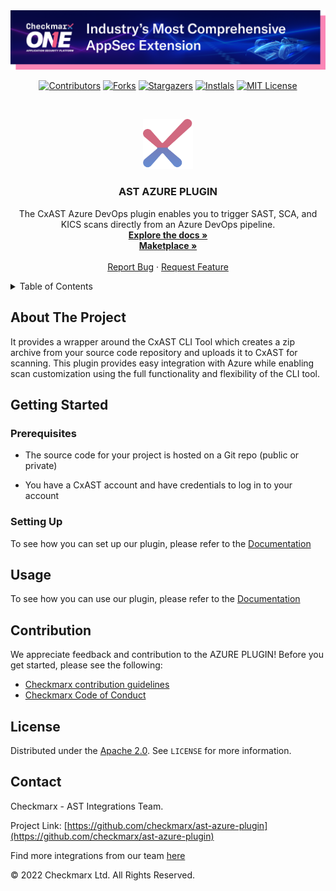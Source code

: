 
<img src="https://raw.githubusercontent.com/Checkmarx/ci-cd-integrations/main/.images/banner.png">
<br />
<div align="center">

[![Contributors][contributors-shield]][contributors-url]
[![Forks][forks-shield]][forks-url]
[![Stargazers][stars-shield]][stars-url]
[![Instlals][install-shield]][install-url]
[![MIT License][license-shield]][license-url]

</div>
<br />
<p align="center">
  <a href="https://github.com/Checkmarx/ast-azure-plugin">
    <img src="https://raw.githubusercontent.com/Checkmarx/ci-cd-integrations/main/.images/logo.png" alt="Logo" width="80" height="80" />
  </a>

<h3 align="center">AST AZURE PLUGIN</h3>

  <p align="center">
    The CxAST Azure DevOps plugin enables you to trigger SAST, SCA, and KICS scans directly from an Azure DevOps pipeline.
    <br/>
    <a href="https://checkmarx.com/resource/documents/en/34965-68710-quick-start-guide---checkmarx-one-azure-devops-plugin.html"><strong>Explore the docs »</strong></a>
    <br />
    <a href="https://marketplace.visualstudio.com/items?itemName=checkmarx.checkmarx-ast-azure-plugin"><strong>Maketplace »</strong></a>
    <br />
    <br />
    <a href="https://github.com/checkmarx/ast-azure-plugin/issues/new">Report Bug</a>
    ·
    <a href="https://github.com/checkmarx/ast-azure-plugin/issues/new">Request Feature</a>
  </p>
</p>



<!-- TABLE OF CONTENTS -->
<details>
  <summary>Table of Contents</summary>
  <ol>
    <li>
      <a href="#about-the-project">About The Project</a>
    </li>
    <li>
      <a href="#getting-started">Getting Started</a>
      <ul>
        <li><a href="#prerequisites">Prerequisites</a></li>
        <li><a href="#setting-up">Setting Up</a></li>
      </ul>
    </li>
    <li><a href="#usage">Usage</a></li>
    <li><a href="#contributing">Contributing</a></li>
    <li><a href="#license">License</a></li>
    <li><a href="#contact">Contact</a></li>
  </ol>
</details>



<!-- ABOUT THE PROJECT -->
## About The Project

It provides a wrapper around the CxAST CLI Tool which creates a zip archive from your source code repository and uploads it to CxAST for scanning. This plugin provides easy integration with Azure while enabling scan customization using the full functionality and flexibility of the CLI tool.
<!-- GETTING STARTED -->
## Getting Started

### Prerequisites

- The source code for your project is hosted on a Git repo (public or private)

- You have a CxAST account and have credentials to log in to your account

### Setting Up

To see how you can set up our plugin, please refer to the [Documentation](https://checkmarx.com/resource/documents/en/34965-68710-quick-start-guide---checkmarx-one-azure-devops-plugin.html)


## Usage

To see how you can use our plugin, please refer to the [Documentation](https://checkmarx.com/resource/documents/en/34965-68709-checkmarx-one-azure-devops-plugin.html)


## Contribution

We appreciate feedback and contribution to the AZURE PLUGIN! Before you get started, please see the following:

- [Checkmarx contribution guidelines](docs/contributing.md)
- [Checkmarx Code of Conduct](docs/code_of_conduct.md)


<!-- LICENSE -->
## License
Distributed under the [Apache 2.0](LICENSE). See `LICENSE` for more information.


<!-- CONTACT -->
## Contact

Checkmarx - AST Integrations Team.

Project Link: [https://github.com/checkmarx/ast-azure-plugin](https://github.com/checkmarx/ast-azure-plugin)

Find more integrations from our team [here](https://github.com/Checkmarx/ci-cd-integrations#checkmarx-ast-integrations)


© 2022 Checkmarx Ltd. All Rights Reserved.

[contributors-shield]: https://img.shields.io/github/contributors/checkmarx/ast-azure-plugin.svg
[contributors-url]: https://github.com/checkmarx/ast-azure-plugin/graphs/contributors
[forks-shield]: https://img.shields.io/github/forks/checkmarx/ast-azure-plugin.svg
[forks-url]: https://github.com/checkmarx/ast-azure-plugin/network/members
[stars-shield]: https://img.shields.io/github/stars/checkmarx/ast-azure-plugin.svg
[stars-url]: https://github.com/checkmarx/ast-azure-plugin/stargazers
[license-shield]: https://img.shields.io/github/license/checkmarx/ast-azure-plugin.svg
[license-url]: https://github.com/checkmarx/ast-azure-plugin/blob/main/LICENSE
[install-shield]: https://img.shields.io/visual-studio-marketplace/azure-devops/installs/total/checkmarx.checkmarx-ast-azure-plugin
[install-url]: https://marketplace.visualstudio.com/items?itemName=checkmarx.checkmarx-ast-azure-plugin

